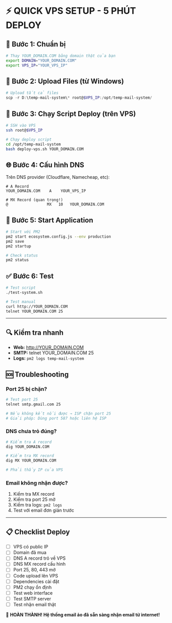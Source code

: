 # ⚡ QUICK VPS SETUP - 5 PHÚT DEPLOY

## 🚀 Bước 1: Chuẩn bị
```bash
# Thay YOUR_DOMAIN.COM bằng domain thật của bạn
export DOMAIN="YOUR_DOMAIN.COM"
export VPS_IP="YOUR_VPS_IP"
```

## 📁 Bước 2: Upload Files (từ Windows)
```powershell
# Upload tất cả files
scp -r D:\temp-mail-system\* root@$VPS_IP:/opt/temp-mail-system/
```

## 🔧 Bước 3: Chạy Script Deploy (trên VPS)
```bash
# SSH vào VPS
ssh root@$VPS_IP

# Chạy deploy script
cd /opt/temp-mail-system
bash deploy-vps.sh YOUR_DOMAIN.COM
```

## 🌐 Bước 4: Cấu hình DNS
Trên DNS provider (Cloudflare, Namecheap, etc):
```
# A Record
YOUR_DOMAIN.COM    A    YOUR_VPS_IP

# MX Record (quan trọng!)
@                 MX   10   YOUR_DOMAIN.COM
```

## 🚀 Bước 5: Start Application
```bash
# Start với PM2
pm2 start ecosystem.config.js --env production
pm2 save
pm2 startup

# Check status
pm2 status
```

## ✅ Bước 6: Test
```bash
# Test script
./test-system.sh

# Test manual
curl http://YOUR_DOMAIN.COM
telnet YOUR_DOMAIN.COM 25
```

---

## 🔍 Kiểm tra nhanh
- **Web:** http://YOUR_DOMAIN.COM
- **SMTP:** telnet YOUR_DOMAIN.COM 25
- **Logs:** `pm2 logs temp-mail-system`

## 🆘 Troubleshooting

### Port 25 bị chặn?
```bash
# Test port 25
telnet smtp.gmail.com 25

# Nếu không kết nối được → ISP chặn port 25
# Giải pháp: Dùng port 587 hoặc liên hệ ISP
```

### DNS chưa trỏ đúng?
```bash
# Kiểm tra A record
dig YOUR_DOMAIN.COM

# Kiểm tra MX record  
dig MX YOUR_DOMAIN.COM

# Phải thấy IP của VPS
```

### Email không nhận được?
1. Kiểm tra MX record
2. Kiểm tra port 25 mở
3. Kiểm tra logs: `pm2 logs`
4. Test với email đơn giản trước

---

## 📋 Checklist Deploy

- [ ] VPS có public IP
- [ ] Domain đã mua 
- [ ] DNS A record trỏ về VPS
- [ ] DNS MX record cấu hình
- [ ] Port 25, 80, 443 mở
- [ ] Code upload lên VPS
- [ ] Dependencies cài đặt
- [ ] PM2 chạy ổn định
- [ ] Test web interface
- [ ] Test SMTP server
- [ ] Test nhận email thật

🎉 **HOÀN THÀNH! Hệ thống email ảo đã sẵn sàng nhận email từ internet!**
